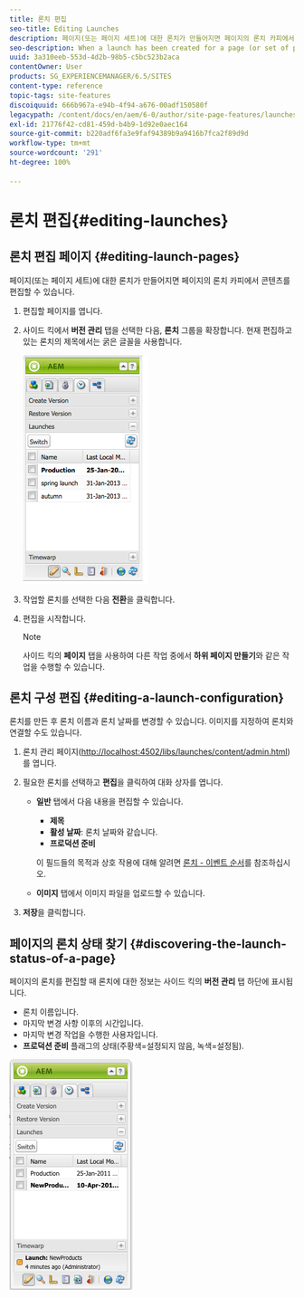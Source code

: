 ```yaml
---
title: 론치 편집
seo-title: Editing Launches
description: 페이지(또는 페이지 세트)에 대한 론치가 만들어지면 페이지의 론치 카피에서 콘텐츠를 편집할 수 있습니다.
seo-description: When a launch has been created for a page (or set of pages) you can edit the content in the launch copy of the page(s).
uuid: 3a310eeb-553d-4d2b-98b5-c5bc523b2aca
contentOwner: User
products: SG_EXPERIENCEMANAGER/6.5/SITES
content-type: reference
topic-tags: site-features
discoiquuid: 666b967a-e94b-4f94-a676-00adf150580f
legacypath: /content/docs/en/aem/6-0/author/site-page-features/launches
exl-id: 21776f42-cd81-459d-b4b9-1d92e0aec164
source-git-commit: b220adf6fa3e9faf94389b9a9416b7fca2f89d9d
workflow-type: tm+mt
source-wordcount: '291'
ht-degree: 100%

---
```


# 론치 편집{#editing-launches}

## 론치 편집 페이지 {#editing-launch-pages}

페이지(또는 페이지 세트)에 대한 론치가 만들어지면 페이지의 론치 카피에서 콘텐츠를 편집할 수 있습니다.

1. 편집할 페이지를 엽니다.
1. 사이드 킥에서 **버전 관리** 탭을 선택한 다음, **론치** 그룹을 확장합니다. 현재 편집하고 있는 론치의 제목에서는 굵은 글꼴을 사용합니다.

   ![chlimage_1-13](assets/chlimage_1-13.jpeg)

1. 작업할 론치를 선택한 다음 **전환**&#x200B;을 클릭합니다.
1. 편집을 시작합니다.

   >[!NOTE]
   >
   >사이드 킥의 **페이지** 탭을 사용하여 다른 작업 중에서 **하위 페이지 만들기**&#x200B;와 같은 작업을 수행할 수 있습니다.

## 론치 구성 편집 {#editing-a-launch-configuration}

론치를 만든 후 론치 이름과 론치 날짜를 변경할 수 있습니다. 이미지를 지정하여 론치와 연결할 수도 있습니다.

1. 론치 관리 페이지([http://localhost:4502/libs/launches/content/admin.html](http://localhost:4502/libs/launches/content/admin.html))를 엽니다.

1. 필요한 론치를 선택하고 **편집**&#x200B;을 클릭하여 대화 상자를 엽니다.

   * **일반** 탭에서 다음 내용을 편집할 수 있습니다.

      * **제목**
      * **활성 날짜**: 론치 날짜와 같습니다.
      * **프로덕션 준비**

      이 필드들의 목적과 상호 작용에 대해 알려면 [론치 - 이벤트 순서](/help/sites-authoring/launches.md#launches-the-order-of-events)를 참조하십시오.

   * **이미지** 탭에서 이미지 파일을 업로드할 수 있습니다.


1. **저장**&#x200B;을 클릭합니다.

## 페이지의 론치 상태 찾기 {#discovering-the-launch-status-of-a-page}

페이지의 론치를 편집할 때 론치에 대한 정보는 사이드 킥의 **버전 관리** 탭 하단에 표시됩니다.

* 론치 이름입니다.
* 마지막 변경 사항 이후의 시간입니다.
* 마지막 변경 작업을 수행한 사용자입니다.
* **프로덕션 준비** 플래그의 상태(주황색=설정되지 않음, 녹색=설정됨).

![chlimage_1-186](assets/chlimage_1-186.png)
